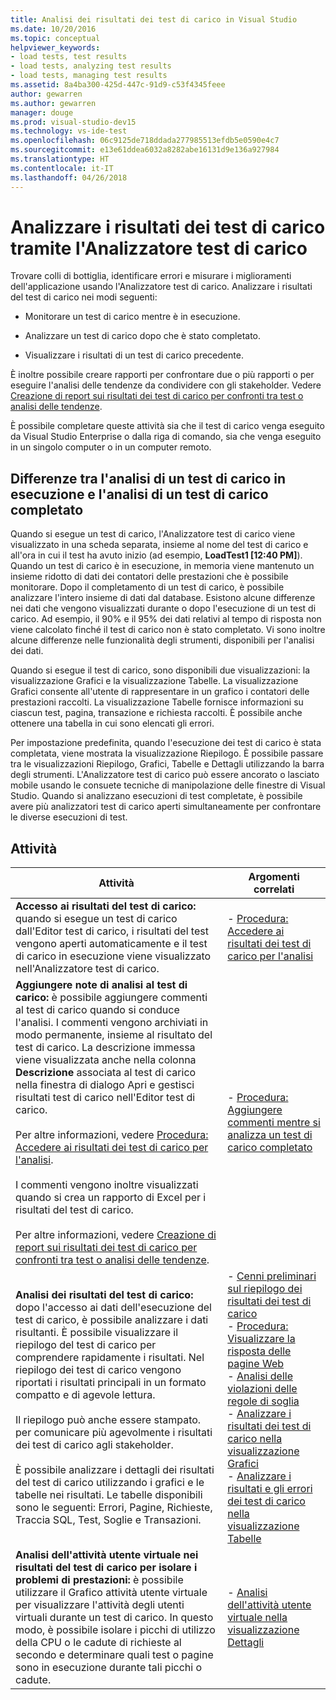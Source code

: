```yaml
---
title: Analisi dei risultati dei test di carico in Visual Studio
ms.date: 10/20/2016
ms.topic: conceptual
helpviewer_keywords:
- load tests, test results
- load tests, analyzing test results
- load tests, managing test results
ms.assetid: 8a4ba300-425d-447c-91d9-c53f4345feee
author: gewarren
ms.author: gewarren
manager: douge
ms.prod: visual-studio-dev15
ms.technology: vs-ide-test
ms.openlocfilehash: 06c9125de718ddada277985513efdb5e0590e4c7
ms.sourcegitcommit: e13e61ddea6032a8282abe16131d9e136a927984
ms.translationtype: HT
ms.contentlocale: it-IT
ms.lasthandoff: 04/26/2018
---
```

# <a name="analyze-load-test-results-using-the-load-test-analyzer"></a>Analizzare i risultati dei test di carico tramite l'Analizzatore test di carico

Trovare colli di bottiglia, identificare errori e misurare i miglioramenti dell'applicazione usando l'Analizzatore test di carico. Analizzare i risultati del test di carico nei modi seguenti:

-   Monitorare un test di carico mentre è in esecuzione.

-   Analizzare un test di carico dopo che è stato completato.

-   Visualizzare i risultati di un test di carico precedente.

È inoltre possibile creare rapporti per confrontare due o più rapporti o per eseguire l'analisi delle tendenze da condividere con gli stakeholder. Vedere [Creazione di report sui risultati dei test di carico per confronti tra test o analisi delle tendenze](../test/compare-load-test-results.md).

È possibile completare queste attività sia che il test di carico venga eseguito da Visual Studio Enterprise o dalla riga di comando, sia che venga eseguito in un singolo computer o in un computer remoto.

## <a name="differences-between-analyzing-a-running-and-a-completed-load-test"></a>Differenze tra l'analisi di un test di carico in esecuzione e l'analisi di un test di carico completato

 Quando si esegue un test di carico, l'Analizzatore test di carico viene visualizzato in una scheda separata, insieme al nome del test di carico e all'ora in cui il test ha avuto inizio (ad esempio, **LoadTest1 [12:40 PM]**). Quando un test di carico è in esecuzione, in memoria viene mantenuto un insieme ridotto di dati dei contatori delle prestazioni che è possibile monitorare. Dopo il completamento di un test di carico, è possibile analizzare l'intero insieme di dati dal database. Esistono alcune differenze nei dati che vengono visualizzati durante o dopo l'esecuzione di un test di carico. Ad esempio, il 90% e il 95% dei dati relativi al tempo di risposta non viene calcolato finché il test di carico non è stato completato. Vi sono inoltre alcune differenze nelle funzionalità degli strumenti, disponibili per l'analisi dei dati.

 Quando si esegue il test di carico, sono disponibili due visualizzazioni: la visualizzazione Grafici e la visualizzazione Tabelle. La visualizzazione Grafici consente all'utente di rappresentare in un grafico i contatori delle prestazioni raccolti. La visualizzazione Tabelle fornisce informazioni su ciascun test, pagina, transazione e richiesta raccolti. È possibile anche ottenere una tabella in cui sono elencati gli errori.

 Per impostazione predefinita, quando l'esecuzione dei test di carico è stata completata, viene mostrata la visualizzazione Riepilogo. È possibile passare tra le visualizzazioni Riepilogo, Grafici, Tabelle e Dettagli utilizzando la barra degli strumenti. L'Analizzatore test di carico può essere ancorato o lasciato mobile usando le consuete tecniche di manipolazione delle finestre di Visual Studio. Quando si analizzano esecuzioni di test completate, è possibile avere più analizzatori test di carico aperti simultaneamente per confrontare le diverse esecuzioni di test.

## <a name="tasks"></a>Attività

|Attività|Argomenti correlati|
|-----------|-----------------------|
|**Accesso ai risultati del test di carico:** quando si esegue un test di carico dall'Editor test di carico, i risultati del test vengono aperti automaticamente e il test di carico in esecuzione viene visualizzato nell'Analizzatore test di carico.|-   [Procedura: Accedere ai risultati dei test di carico per l'analisi](../test/how-to-access-load-test-results-for-analysis.md)|
|**Aggiungere note di analisi al test di carico:** è possibile aggiungere commenti al test di carico quando si conduce l'analisi. I commenti vengono archiviati in modo permanente, insieme al risultato del test di carico. La descrizione immessa viene visualizzata anche nella colonna **Descrizione** associata al test di carico nella finestra di dialogo Apri e gestisci risultati test di carico nell'Editor test di carico.<br /><br /> Per altre informazioni, vedere [Procedura: Accedere ai risultati dei test di carico per l'analisi](../test/how-to-access-load-test-results-for-analysis.md).<br /><br /> I commenti vengono inoltre visualizzati quando si crea un rapporto di Excel per i risultati del test di carico.<br /><br /> Per altre informazioni, vedere [Creazione di report sui risultati dei test di carico per confronti tra test o analisi delle tendenze](../test/compare-load-test-results.md).|-   [Procedura: Aggiungere commenti mentre si analizza un test di carico completato](../test/how-to-add-comments-on-a-completed-load-test.md)|
|**Analisi dei risultati del test di carico:** dopo l'accesso ai dati dell'esecuzione del test di carico, è possibile analizzare i dati risultanti. È possibile visualizzare il riepilogo del test di carico per comprendere rapidamente i risultati. Nel riepilogo dei test di carico vengono riportati i risultati principali in un formato compatto e di agevole lettura.<br /><br /> Il riepilogo può anche essere stampato. per comunicare più agevolmente i risultati dei test di carico agli stakeholder.<br /><br /> È possibile analizzare i dettagli dei risultati del test di carico utilizzando i grafici e le tabelle nei risultati. Le tabelle disponibili sono le seguenti: Errori, Pagine, Richieste, Traccia SQL, Test, Soglie e Transazioni.|-   [Cenni preliminari sul riepilogo dei risultati dei test di carico](../test/load-test-results-summary-overview.md)<br />-   [Procedura: Visualizzare la risposta delle pagine Web](../test/how-to-view-web-page-response-time-in-a-load-test.md)<br />-   [Analisi delle violazioni delle regole di soglia](../test/analyze-threshold-rule-violations-in-load-tests.md)<br />-   [Analizzare i risultati dei test di carico nella visualizzazione Grafici](../test/analyze-load-test-results-in-the-graphs-view.md)<br />-   [Analizzare i risultati e gli errori dei test di carico nella visualizzazione Tabelle](../test/analyze-load-test-results-and-errors-in-the-tables-view.md)|
|**Analisi dell'attività utente virtuale nei risultati del test di carico per isolare i problemi di prestazioni:** è possibile utilizzare il Grafico attività utente virtuale per visualizzare l'attività degli utenti virtuali durante un test di carico. In questo modo, è possibile isolare i picchi di utilizzo della CPU o le cadute di richieste al secondo e determinare quali test o pagine sono in esecuzione durante tali picchi o cadute.|-   [Analisi dell'attività utente virtuale nella visualizzazione Dettagli](../test/analyze-load-test-virtual-user-activity-in-the-details-view.md)|